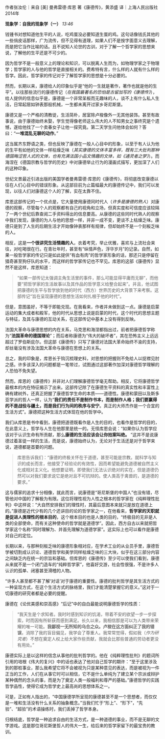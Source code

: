 作者张汝伦｜来自 \[美\] 曼弗雷德·库恩 著《康德传》，黄添盛 译｜上海人民出版社 2014年

**现象学：自我的现象学（一）** _13:46_

钱锺书对想知道他生平的人说，吃鸡蛋没必要知道生蛋的鸡。这句话像钱氏其他的一些俏皮话那样，广为流传，但不见得有道理，如果人们不是按字面意义去理解，而是把它当作比喻的话。且不说知人论世的古训，对于了解一个哲学家的思想来说，了解他的生平还是不可少的。

因为哲学不是一般意义上的理论和知识，可以脱离人生而为，如物理学家之于物理学；哲学家的人与他的哲学是直接相关的。费希特有言，什么样的人就有什么样的哲学。因此，哲学家的传记对于了解哲学家的思想是十分必要的。

然而，长期以来，康德给人的印象似乎是“他的一生就是著作，著作也就是他的生平”。以往那些流行的康德传记（_在我国最著名的恐怕是古留加写的《康德传》_），给人提供的信息似乎是，康德是一个非常呆板而无趣味的人，谈不上有什么私人生活，日常起居如钟表那般机械，一生都未离开过家乡哥尼斯堡。

康德又是一个严格的清教徒，生活简朴，居室除卢梭像外一无其他装饰。甚至有故事说，由于康德始终未娶，学生觉得像老师这么伟大的人不知男女之事终究是个遗憾，遂给他找了一个卖春女子让他一探究竟。第二天学生问他体会如何？答曰：“**一堆混乱无聊的动作**。”

这当属齐东野语之类，但也反映了康德在一般人心目中的形象，以至于有人认为他的生平有如他的文体一样枯燥乏味（_其实康德的文体丰富多样，既有三大批判那种德国晦涩哲人式的文体，也有充满法国小品文情趣的文体，如《通灵者之梦》_）。而海涅在《德国宗教与哲学的历史》中对康德举止行为的漫画式描写，更加深了人们的这种印象。

世纪文景最近引进出版的美国学者曼弗雷德·库恩的《康德传》，将彻底改变康德以往在人们心目中的错误形象。从这部目前为止篇幅最大的康德传记中，我们可以发现，以往人们对康德这个人的了解，实在太靠不住。

库恩这部传记的一个优点是，它大量使用康德同时代人（_许多是康德的熟人_）对康德的观察，尽管每个人的观察都有自己的视角和立场，但真实度和可信度应该较隔了一两个世纪后靠查阅二手资料得出的信息要高。从康德的这些同时代熟人的观察中我们发现，康德的为人与他的思想一样，并非一成不变，更谈不上枯燥乏味。康德只是到了人生的后期生活才开始像钟表那样有规律，但却始终不是一个刻板乏味的人。

相反，这是**一个很讲究生活情趣的人**，衣着考究，举止优雅，喜欢与上流社会来往，对吃喝很在行。在青壮年时，甚至有“纵情声色，浮华岁月”的记录。自然，如果一般哲学家的传记只是如此提供“有血有肉”的哲学家形象的话，那还只是停留在猎奇甚至狗仔队的水平，而这样的哲学家传记也不罕见。库恩的这部《康德传》显然不是这样，库恩知道：

> “如果一部传记太强调主角生活里的事件，那么可能显得平庸而无聊”，而他要“把哲学家的生活故事以及其作品的哲学意义给整合起来”。并且，他试图把康德的生平与哲学放到他的时代（西方）世界历史的大背景下来考察。这部传记“旨在呈现康德的思想生活如何扎根于他的时代”。

但是，意图虽好，不等于即能兑现。在我看来，作者并未做到这一点。康德是启蒙运动的集大成者和殿军，他的时代从思想上说是启蒙的时代，这个时代的思想主题与特征，及其与康德的互动关系，在这部传记中基本上没有得到反映。

法国大革命与康德思想的内在关系，马克思和海涅都指出过，前者把康德哲学称为“**法国革命的德国理论**”；而后者称康德为“伟大的破坏者”，其在恐怖主义上远远超过了罗伯斯庇尔。但这部《康德传》只写了康德对法国大革命始终不渝的支持，却丝毫没有涉及法国大革命与康德在思想上的关系。

总之，我的印象是，库恩长于钩沉梳理史料，对思想的把握则不免给人以捉襟见肘之感。许多该深入的问题都是一笔带过，试图通过这部著作加深对康德哲学理解的人恐怕不免失望。

然而，库恩的《康德传》并非对人们理解康德哲学毫无帮助。相反，它将康德哲学最根本的内在特征揭示了出来。这部传记除了在康德生平资料的真实性和丰富性上确有建树外，还真正把握了康德哲学生命的本质——道德性。康德和蒙田以及斯多亚学派的哲人一样，认为“**我们的责任不是制作书本，而是制作人格；我们要赢得的不是战役与疆土，而是我们行为间的秩序与安宁**。真正的大师杰作是一个合宜的生活方式”。康德把这种生活方式体现在他的哲学中。

我们从库恩是书中看到，康德把道德既看作是人生的目的，也看作是哲学的目的，在此意义上，哲学与人生在他那里是统一的。无怪库恩会说：“如果你认为哲学应该对于认识生命有所贡献，那么**康德的生活应该会让你拍案叫绝。** ”这并不是说康德过着圣徒一样的生活，而是说，康德始终认为，无论对于生活还是对于哲学来说，道德都是首要的问题。

> 库恩告诉我们：“康德的终极关怀在于道德，甚至可能是宗教。就科学与知识的成长而言，他接受了经验论的有效性，因而希望能避免道德被自然主义化或相对主义化。他想要证明，即使我们无法认识绝对的实在，但是道德仍然可以对我们要求说它是绝对且不可抗辩的。使人类高于禽兽的，是道德的要求。”

这与儒家的追求十分相像，就此而言，说康德是“哥尼斯堡的中国人”也没有错，尽管他对中国的了解极为有限。这位将理性视为人性之根本的哲学家在《纯粹理性批判》中这样说：“大自然安排我们的理性时，其最后意图本来就只是放在道德上的。”康德是近代少有的几个还讲目的论的哲学家之一，在他看来，**哲学家的天职就是促进人类理性的根本目的**，这个根本目的也是人类的目的，“终极目的无非是人类的全部使命，而有关这种使命的哲学就是道德学”。因此，西方自古以来就把哲学家这个名称“同时理解为、并首先理解为道德学家”。这实际上也可以看作是康德对自己的定位。

长期以来，与那种刻板乏味的康德形象相对应，在学术工业的从业员手里，康德哲学被切割成认识论、道德哲学和美学同样枯燥乏味的三大块，似乎在这三部分内容之间缺乏内在统一的宗旨和基础。但库恩的《康德传》至少可以使我们看到，康德从来就不是一个闭门造车的“纯粹哲学家”，他喜好交游，社会性很强，不是许多人认识的孤单、闭塞甚至滑稽的人物。

“许多人甚至都不甚了解‘对话’对于康德的重要性。康德的批判哲学是其生活方式的一种呈现方式，在这个生活方式的脉络里，我们才能清楚掌握它的意义。”这对于一切康德的研究者都是必要的提醒。

康德在《论优美感和崇高感》“后记”中的自白最能说明康德哲学的性质：

> “我天生是个求知者。我时时感到知识的饥渴，带着不安的欲望一步一步探索，时而因有所斩获而感到满足。长久以来，我相信那是可以为人类带来荣耀的唯一可能。**我鄙视一无所知的乌合之众。卢梭在这方面纠正了我的错误**，消除了我的盲目偏见，我学会了尊重人。我常常觉得，假如我（_作为研究者_）不想在奠定人权上给大家作些贡献，我就会比那些普通的劳动者更没有用处。”

康德实际上是以这样的信念从事他的批判哲学的。他在《纯粹理性批判》的题词所引用的培根《伟大的复兴》中的话也表达了他对自己哲学的期许：“至于这里涉及到的那桩事业，那么我希望它将不会被视为只是某种意见的表达，而是被视为一件正当的工作，人们在从事它时可以相信，它不是什么单纯为了建立某个宗派或辩护某种偶然的念头的事，而是为了奠定人类一般福利和尊严的基础。”康德哲学的实践哲学品性，使得它成为哲学史上最高尚的思想体系之一。

可是，正如有人指出的，“中国康德学所呈现的康德甚至不是一个思想者，而仅仅是一堆和生活没有什么关系的抽象概念。”当我们忙于“形上”、“形下”，“先验”、“超验”的术语操练时，我们丢掉了哲学本身。

归根结底，哲学是一种追求自由的生活方式，是一种道德的事业，而不是无聊的文字游戏。这是那位哥尼斯堡哲人的伟大一生，给后来的哲学家留下的最宝贵的教训。